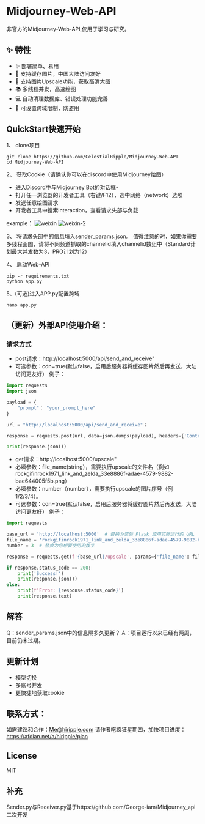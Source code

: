 # Midjourney-Web-API
非官方的Midjourney-Web-API,仅用于学习与研究。

## :sparkles: 特性
* ✨ 部署简单、易用
* 👋 支持缓存图片，中国大陆访问友好
* 💾 支持图片Upscale功能，获取高清大图
* 📚 多线程并发，高速绘图
* 💻 自动清理数据库、错误处理功能完善
* 🔐 可设置跨域限制，防盗用

## QuickStart快速开始
1、 clone项目
```shell
git clone https://github.com/CelestialRipple/Midjourney-Web-API
cd Midjourney-Web-API
```
2、 获取Cookie（请确认你可以在discord中使用Midjourney绘图）
- 进入Discord中与Midjourney Bot的对话框-
- 打开任一浏览器的开发者工具（右键/F12），选中网络（network）选项
- 发送任意绘图请求
- 开发者工具中搜索interaction，查看请求头部与负载


example：
![weixin](https://user-images.githubusercontent.com/115361435/235084018-32aaad31-45f6-447d-b854-f92241c927e8.png)
![weixin-2](https://user-images.githubusercontent.com/115361435/235084031-3948e15c-f48f-41c8-aa43-9712cb310909.png)

3、 将请求头部中的信息填入sender_params.json。
值得注意的时，如果你需要多线程画图，请将不同频道抓取的channelid填入channelid数组中（Standard计划最大并发数为3，PRO计划为12）

4、 启动Web-API
```shell
pip -r requirements.txt
python app.py
```

5、(可选)进入APP.py配置跨域
```shell
nano app.py
```
## （更新）外部API使用介绍：
### 请求方式
- post请求：http://localhost:5000/api/send_and_receive"
- 可选参数：cdn=true(默认false，启用后服务器将缓存图片然后再发送，大陆访问更友好）
例子：
```python
import requests
import json

payload = {
    "prompt"： "your_prompt_here"
}

url = "http://localhost:5000/api/send_and_receive"；

response = requests.post(url, data=json.dumps(payload), headers={'Content-Type': 'application/json'})

print(response.json())
```
- get请求：http://localhost:5000/upscale"
- 必填参数：file_name(string），需要执行upscale的文件名（例如rockgifinrock1971_link_and_zelda_33e8886f-adae-4579-9882-bae644005f5b.png）
- 必填参数：number（number），需要执行upscale的图片序号（例1/2/3/4）。
- 可选参数：cdn=true(默认false，启用后服务器将缓存图片然后再发送，大陆访问更友好）
例子：
```python
import requests

base_url = 'http://localhost:5000'  # 替换为您的 Flask 应用实际运行的 URL
file_name = 'rockgifinrock1971_link_and_zelda_33e8886f-adae-4579-9882-bae644005f5b.png'  # 替换为您的实际文件名
number = 3  # 替换为您想要使用的数字

response = requests.get(f'{base_url}/upscale', params={'file_name': file_name, 'number': number})

if response.status_code == 200:
    print('Success!')
    print(response.json())
else:
    print(f'Error: {response.status_code}')
    print(response.text)
```
## 解答
Q：sender_params.json中的信息隔多久更新？
A：项目运行以来已经有两周，目前仍未过期。

## 更新计划

- 模型切换
- 多账号并发
- 更快捷地获取cookie

## 联系方式：
如需建议和合作：Me@hiripple.com
请作者吃疯狂星期四，加快项目进度：https://afdian.net/a/hiripple/plan

## License
MIT

## 补充
Sender.py与Receiver.py基于https://github.com/George-iam/Midjourney_api二次开发
